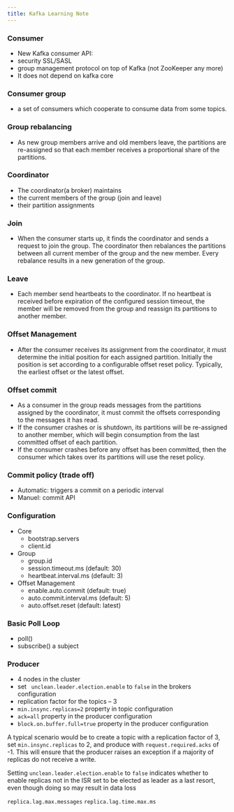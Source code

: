 ```yaml
---
title: Kafka Learning Note
---
```


### Consumer
* New Kafka consumer API:
* security SSL/SASL
* group management protocol on top of Kafka (not ZooKeeper any more)
* It does not depend on kafka core

### Consumer group
* a set of consumers which cooperate to consume data from some topics.

### Group rebalancing
* As new group members arrive and old members leave, the partitions are re-assigned so that each member receives a proportional share of the partitions.

### Coordinator
* The coordinator(a broker) maintains
* the current members of the group (join and leave)
* their partition assignments

### Join
* When the consumer starts up, it finds the coordinator and sends a request to join the group. The coordinator then rebalances the partitions between all current member of the group and the new member. Every rebalance results in a new generation of the group.

### Leave
* Each member send heartbeats to the coordinator. If no heartbeat is received before expiration of the configured session timeout, the member will be removed from the group and reassign its partitions to another member.

### Offset Management
* After the consumer receives its assignment from the coordinator, it must determine the initial position for each assigned partition. Initially the position is set according to a configurable offset reset policy. Typically, the earliest offset or the latest offset.

### Offset commit
* As a consumer in the group reads messages from the partitions assigned by the coordinator, it must commit the offsets corresponding to the messages it has read.
* If the consumer crashes or is shutdown, its partitions will be re-assigned to another member, which will begin consumption from the last committed offset of each partition.
* If the consumer crashes before any offset has been committed, then the consumer which takes over its partitions will use the reset policy.

### Commit policy (trade off)
* Automatic: triggers a commit on a periodic interval
* Manuel: commit API

### Configuration
* Core
  - bootstrap.servers
  - client.id
* Group
  - group.id
  - session.timeout.ms (default: 30)
  - heartbeat.interval.ms (default: 3)
* Offset Management
  - enable.auto.commit (default: true)
  - auto.commit.interval.ms (default: 5)
  - auto.offset.reset (default: latest)

### Basic Poll Loop
* poll()
* subscribe() a subject




### Producer
* 4 nodes in the cluster
* set ` unclean.leader.election.enable` to `false` in the brokers configuration
* replication factor for the topics – 3
* `min.insync.replicas=2` property in topic configuration
* `ack=all` property in the producer configuration
* `block.on.buffer.full=true` property in the producer configuration

A typical scenario would be to create a topic with a replication factor of 3, set `min.insync.replicas` to 2, and produce with `request.required.acks` of -1. This will ensure that the producer raises an exception if a majority of replicas do not receive a write.

Setting `unclean.leader.election.enable` to `false` indicates whether to enable replicas not in the ISR set to be elected as leader as a last resort, even though doing so may result in data loss

`replica.lag.max.messages`
`replica.lag.time.max.ms`
